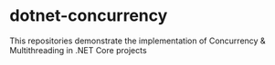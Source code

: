 # dotnet-concurrency
This repositories demonstrate the implementation of Concurrency &amp; Multithreading in .NET Core projects
